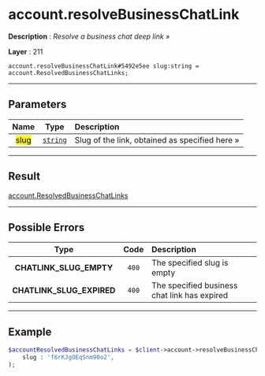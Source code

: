 # account.resolveBusinessChatLink

**Description** : *Resolve a business chat deep link &raquo;*

**Layer** : 211

```tl
account.resolveBusinessChatLink#5492e5ee slug:string = account.ResolvedBusinessChatLinks;
```

---

## Parameters

| Name | Type | Description |
| :---: | :---: | :--- |
| <mark>slug</mark> | [`string`](type/string) | Slug of the link, obtained as specified here » |

---

## Result

[account.ResolvedBusinessChatLinks](type/account.ResolvedBusinessChatLinks)

---

## Possible Errors

| Type | Code | Description |
| :---: | :---: | :--- |
| **CHATLINK_SLUG_EMPTY** | `400` | The specified slug is empty |
| **CHATLINK_SLUG_EXPIRED** | `400` | The specified business chat link has expired |

---

## Example

```php
$accountResolvedBusinessChatLinks = $client->account->resolveBusinessChatLink(
	slug : 'f6rKJgOEqSnm90o2',
);
```